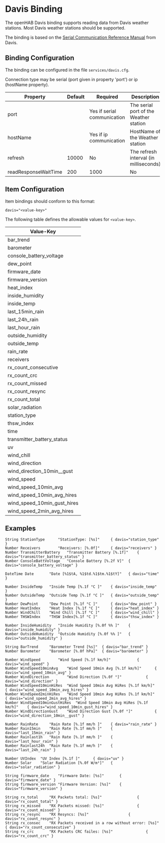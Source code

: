 # Davis Binding

The openHAB Davis binding supports reading data from Davis weather stations.  Most Davis weather stations should be supported. 

The binding is based on the [Serial Communication Reference Manual](http://www.google.at/url?sa=t&rct=j&q=&esrc=s&source=web&cd=1&cad=rja&uact=8&ved=0CCQQFjAA&url=http%3A%2F%2Fwww.davisnet.com%2Fsupport%2Fweather%2Fdownload%2FVantageSerialProtocolDocs_v261.pdf&ei=yns1VLO9B9Pe7Ab9hYDgDQ&usg=AFQjCNEUP_O6jjV3tHaxc7_faaLKWAtw2g&sig2=0YuJy45Qmk76RlffOqayuA&bvm=bv.76943099,d.ZGU) from Davis.


## Binding Configuration

The binding can be configured in the file `services/davis.cfg`.

Connection type may be serial (port given in property 'port') or ip (hostName property).

| Property             | Default  | Required                    | Description                                                           |
|----------------------|----------|-----------------------------|-----------------------------------------------------------------------|
| port                 |          | Yes if serial communication | The serial port of the Weather station                                |
| hostName             |          | Yes if ip communication     | HostName of the Weather station                                       |
| refresh              | 10000    | No                          | The refresh interval (in milliseconds)                                |
| readResponseWaitTime | 200|1000 | No                          | Wait time for response (in milliseconds) 200 if serial - 1000 if ip   |



## Item Configuration

Item bindings should conform to this format:

    davis="<value-key>"

The following table defines the allowable values for `<value-key>`.

| Value-Key                   |
|-----------------------------|
| bar_trend                   |
| barometer                   |
| console_battery_voltage     |
| dew_point                   |
| firmware_date               |
| firmware_version            |
| heat_index                  |
| inside_humidity             |
| inside_temp                 |
| last_15min_rain             |
| last_24h_rain               |
| last_hour_rain              |
| outside_humidity            |
| outside_temp                |
| rain_rate                   |
| receivers                   |
| rx_count_consecutive        |
| rx_count_crc                |
| rx_count_missed             |
| rx_count_resync             |
| rx_count_total              |
| solar_radiation             |
| station_type                |
| thsw_index                  |
| time                        |
| transmitter_battery_status  |
| uv                          |
| wind_chill                  |
| wind_direction              |
| wind_direction_10min__gust  |
| wind_speed                  |
| wind_speed_10min_avg        |
| wind_speed_10min_avg_hires  |
| wind_speed_10min_gust_hires |
| wind_speed_2min_avg_hires   |


## Examples

	String StationType		"StationType: [%s]"		{ davis="station_type" }
	Number Receivers		"Receivers: [%.0f]"		{ davis="receivers" }
	Number TransmitterBattery	"Transmitter Battery [%.1f]"	{ davis="transmitter_battery_status" } 
	Number ConsoleBattVoltage	"Console Battery [%.2f V]"	{ davis="console_battery_voltage" } 

	DateTime Date		"Date [%1$tA, %1$td.%1$tm.%1$tY]"	{ davis="time" }

	Number InsideTemp	"Inside Temp [%.1f °C ]"	{ davis="inside_temp" } 
	Number OutsideTemp	"Outside Temp [%.1f °C ]"	{ davis="outside_temp" } 
	Number DewPoint		"Dew Point [%.1f °C ]"		{ davis="dew_point" } 
	Number HeatIndex	"Heat Index [%.1f °C ]"		{ davis="heat_index" } 
	Number WindChill	"Wind Chill [%.1f °C ]"		{ davis="wind_chill" } 
	Number THSWIndex	"THSW Index[%.1f °C ]"		{ davis="thsw_index" } 

	Number InsideHumidity	"Inside Humidity [%.0f %% ]"	{ davis="inside_humidity" }
	Number OutsideHumidity	"Outside Humidity [%.0f %% ]"	{ davis="outside_humidity" }

	String BarTrend		"Barometer Trend [%s]"	{ davis="bar_trend" }
	Number Barometer	"Barometer [%.0f hPa]"	{ davis="barometer" }

	Number WindSpeed		"Wind Speed [%.1f km/h]"			{ davis="wind_speed" }
	Number WindSpeed10minAvg	"Wind Speed 10min Avg [%.1f km/h]"		{ davis="wind_speed_10min_avg" }
	Number WindDirection		"Wind Direction [%.0f °]"			{ davis="wind_direction" }
	Number WindSpeed10minHiRes	"Wind Speed 10min Avg HiRes [%.1f km/h]"	{ davis="wind_speed_10min_avg_hires" }
	Number WindSpeed2minHiRes	"Wind Speed 10min Avg HiRes [%.1f km/h]"	{ davis="wind_speed_2min_avg_hires" }
	Number WindSpeed10minGustHiRes	"Wind Speed 10min Avg HiRes [%.1f km/h]"	{ davis="wind_speed_10min_gust_hires" }
	Number WindDirectionGust	"Wind Direction Gust [%.0f °]"			{ davis="wind_direction_10min__gust" }

	Number RainRate		"Rain Rate [%.1f mm/h ]"	{ davis="rain_rate" } 
	Number Rain15min	"Rain Rate [%.1f mm/h ]"	{ davis="last_15min_rain" } 
	Number Rainlast1h	"Rain Rate [%.1f mm/h ]"	{ davis="last_hour_rain" } 
	Number Rainlast24h	"Rain Rate [%.1f mm/h ]"	{ davis="last_24h_rain" } 

	Number UVIndex	"UV Index [%.1f ]"		{ davis="uv" } 
	Number Solar	"Solar Radiation [%.0f W/m²]"	{ davis="solar_radiation" } 

	String firmware_date	"Firmware Date: [%s]"		{ davis="firmware_date" }
	String firmware_version	"Firmware Version: [%s]"	{ davis="firmware_version" }

	String rx_total		"RX Packets total: [%s]"				{ davis="rx_count_total" }
	String rx_missed	"RX Packets missed: [%s]"				{ davis="rx_count_missed" }
	String rx_resync	"RX Resyncs: [%s]"					{ davis="rx_count_resync" }
	String rx_consec	"RX Packets received in a row without error: [%s]"	{ davis="rx_count_consecutive" }
	String rx_crc		"RX Packets CRC failes: [%s]"				{ davis="rx_count_crc" }

